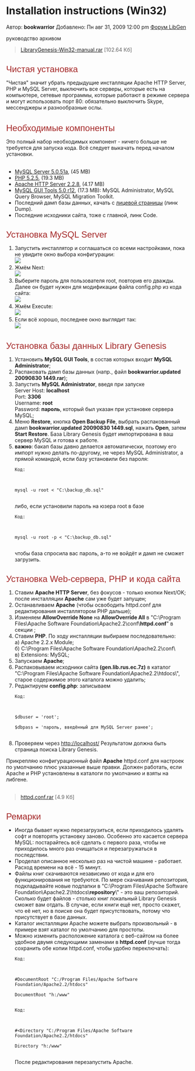 # Installation instructions (Win32) #

Автор: **bookwarrior**
Добавлено: Пн авг 31, 2009 12:00 pm
[Форум LibGen](http://genofond.org/viewtopic.php?p=3575#p3575)


руководство архивом
> [LibraryGenesis-Win32-manual.rar](https://lgsoft-developers-libgen.googlecode.com/files/LibraryGenesis-Win32-manual.rar) [102.64 Кб]


<br>
<font color='brown' size='5' face='Arial'>Чистая установка</font>
<br>

"Чистая" значит убрать предыдущие инсталляции Apache HTTP Server, PHP и MySQL Server, выключить все серверы, которые есть на компьютере, сетевые программы, которые работают в режиме сервера и могут использовать порт 80: обязательно выключить Skype, мессенджеры и разнообразные ослы.<br>
<br>
<br>
<font color='brown' size='5' face='Arial'>Необходимые компоненты</font>
<br>

Это полный набор необходимых компонент - ничего больше не требуется для запуска кода. Всё следует выкачать перед началом установки.<br>
<br>
<ul><li><a href='https://lgsoft-developers-libgen.googlecode.com/files/mysql-5.0.51a-win32.msi'>MySQL Server 5.0.51a</a>, (45 MB)<br>
</li><li><a href='https://lgsoft-developers-libgen.googlecode.com/files/php-5.2.5-win32-installer.msi'>PHP 5.2.5</a>, (19.3 MB)<br>
</li><li><a href='https://lgsoft-developers-libgen.googlecode.com/files/apache_2.2.8-win32-x86-no_ssl.msi'>Apache HTTP Server 2.2.8</a>, (4.17 MB)<br>
</li><li><a href='https://lgsoft-developers-libgen.googlecode.com/files/mysql-gui-tools-5.0-r12-win32.msi'>MySQL GUI Tools 5.0 r12</a>, (17.3 MB): MySQL Administrator, MySQL Query Browser, MySQL Migration Toolkit.<br>
</li><li>Последний дамп базы данных, качать с <a href='http://gen.lib.rus.ec/'>лицевой страницы</a> (линк Dump).<br>
</li><li>Последние исходники сайта, тоже с главной, линк Code.</li></ul>

<br>
<font color='brown' size='5' face='Arial'>Установка MySQL Server</font>
<br>

<ol><li>Запустить инсталлятор и соглашаться со всеми настройками, пока не увидите окно выбора конфигурации:<br><img src='https://lgsoft-developers-libgen.googlecode.com/files/wiki_Installation_instructions_Win32_1.jpg' /><br>
</li><li>Жмём Next:<br><img src='https://lgsoft-developers-libgen.googlecode.com/files/wiki_Installation_instructions_Win32_2.jpg' /><br>
</li><li>Выберите пароль для пользователя root, повторив его дважды. Далее он будет нужен для модификации файла config.php из кода сайта:<br><img src='https://lgsoft-developers-libgen.googlecode.com/files/wiki_Installation_instructions_Win32_3.jpg' /><br>
</li><li>Жмём Execute:<br><img src='https://lgsoft-developers-libgen.googlecode.com/files/wiki_Installation_instructions_Win32_4.jpg' /><br>
</li><li>Если всё хорошо, последнее окно выглядит так:<br><img src='https://lgsoft-developers-libgen.googlecode.com/files/wiki_Installation_instructions_Win32_5.jpg' /><br></li></ol>

<br>
<font color='brown' size='5' face='Arial'>Установка базы данных Library Genesis</font>
<br>

<ol><li>Установить <b>MySQL GUI Tools</b>, в состав которых входит <b>MySQL Administrator</b>;<br>
</li><li>Распаковать дамп базы данных (напр., файл <b>bookwarrior.updated 20090830 1449.rar</b>);<br>
</li><li>Запустить <b>MySQL Administrator</b>, введя при запуске<br> Server Host: <b>localhost</b><br> Port: <b>3306</b><br> Username: <b>root</b><br> Password: <b>пароль</b>, который был указан при установке сервера MySQL;<br>
</li><li>Меню <b>Restore</b>, кнопка <b>Open Backup File</b>, выбрать распакованный дамп <b>bookwarrior.updated 20090830 1449.sql</b>, нажать <b>Open</b>, затем <b>Start Restore</b>. База Library Genesis будет импортирована в ваш сервер MySQL и готова к работе.<br>
</li><li><b>важно</b>: бакап базы давно делается автоматически, поэтому его импорт нужно делать по-другому, не через MySQL Administrator, а прямой командой, если базу установили без пароля:<br>
<pre><code>Код:<br>
<br>
mysql -u root &lt; "C:\backup_db.sql"<br>
</code></pre>
либо, если установили пароль на юзера root в базе<br>
<pre><code>Код:<br>
<br>
mysql -u root -p &lt; "C:\backup_db.sql"<br>
</code></pre>
чтобы база спросила вас пароль, а-то не войдёт и дамп не сможет загрузить.</li></ol>

<br>
<font color='brown' size='5' face='Arial'>Установка Web-сервера, PHP и кода сайта</font>
<br>

<ol><li>Ставим <b>Apache HTTP Server</b>, без фокусов - только кнопки Next/OK; после инсталляции <b>Apache</b> сам уже будет запущен;<br>
</li><li>Останавливаем <b>Apache</b> (чтобы освободить httpd.conf для редактирования инсталлятором PHP дальше);<br>
</li><li>Изменяем <b>AllowOverride None</b> на <b>AllowOverride All</b> в "C:\Program Files\Apache Software Foundation\Apache2.2\conf\<b>httpd.conf</b>" в секции <Directory "C:/Program Files/Apache Software Foundation/Apache2.2/htdocs">;<br>
</li><li>Ставим <b>PHP</b>. По ходу инсталляции выбираем последовательно:<br> а) Apache 2.2.x Module;<br> б) C:\Program Files\Apache Software Foundation\Apache2.2\conf\<br> в) Extensions: MySQL;<br>
</li><li>Запускаем <b>Apache</b>;<br>
</li><li>Распаковываем исходники сайта <b>(gen.lib.rus.ec.7z)</b> в каталог "C:\Program Files\Apache Software Foundation\Apache2.2\htdocs\", старое содержимое этого каталога можно удалить;<br>
</li><li>Редактируем <b>config.php</b>: записываем<br>
<pre><code>Код:<br>
<br>
$dbuser = 'root';<br>
$dbpass = 'пароль, введённый для MySQL Server ранее';<br>
</code></pre>
</li><li>Проверяем через <a href='http://localhost/'>http://localhost/</a> Результатом должна быть страница поиска Library Genesis.</li></ol>

Прикрепляю конфигурационный файл <b>Apache</b> httpd.conf для настроек по умолчанию плюс указанные выше правки. Должен работать, если Apache и PHP установлены в каталоги по умолчанию и взяты на либгене.<br>
<br>
<blockquote><a href='https://lgsoft-developers-libgen.googlecode.com/files/httpd.conf.rar'>httpd.conf.rar</a> [4.9 Кб]</blockquote>

<br>
<font color='brown' size='5' face='Arial'>Ремарки</font>
<br>

<ul><li>Иногда бывает нужно перезагрузиться, если приходилось удалять софт и повторять установку заново. Особенно это касается сервера MySQL: постарайтесь всё сделать с первого раза, чтобы не приходилось много раз очищаться и перезагружаться в последствии.<br>
</li><li>Проделал описанное несколько раз на чистой машине - работает. Расход времени на всё - 15 минут.<br>
</li><li>Файлы книг скачиваются независимо от кода и для его функционирования не требуются. По мере скачивания репозитория, подкладывайте новые подпапки в "C:\Program Files\Apache Software Foundation\Apache2.2\htdocs\<b>repository</b>\" - это ваш репозиторий. Сколько будет файлов - столько книг локальный Library Genesis сможет вам отдать. В случае, если книги ещё нет, просто скажет, что её нет, но в поиске она будет присутствовать, потому что присутствует в базе данных.<br>
</li><li>Каталог инсталляции Apache можете выбрать произвольный - в примере взят каталог по умолчанию для простоты.<br>
</li><li>Можно изменить расположение каталога с веб-сайтом на более удобное двумя следующими заменами в <b>httpd.conf</b> (лучше тогда сохранить обе копии httpd.conf, чтобы удобно переключать):<br>
<pre><code>Код:<br>
<br>
#DocumentRoot "C:/Program Files/Apache Software Foundation/Apache2.2/htdocs"<br>
DocumentRoot "h:/www"<br>
</code></pre>
<pre><code>Код:<br>
<br>
#&lt;Directory "C:/Program Files/Apache Software Foundation/Apache2.2/htdocs"<br>
Directory "h:/www"<br>
</code></pre>
После редактирования перезапустить Apache.